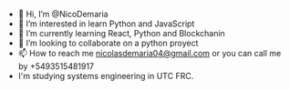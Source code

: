 - 👋 Hi, I’m @NicoDemaria
- 👀 I’m interested in learn Python and JavaScript
- 🌱 I’m currently learning React, Python and Blockchanin
- 💞️ I’m looking to collaborate on a python proyect
- 📫 How to reach me nicolasdemaria04@gmail.com  or you can call me by +5493515481917
- I'm studying systems engineering in UTC FRC.  


<!---
NicoDemaria/NicoDemaria is a ✨ special ✨ repository because its `README.md` (this file) appears on your GitHub profile.
You can click the Preview link to take a look at your changes.
--->
